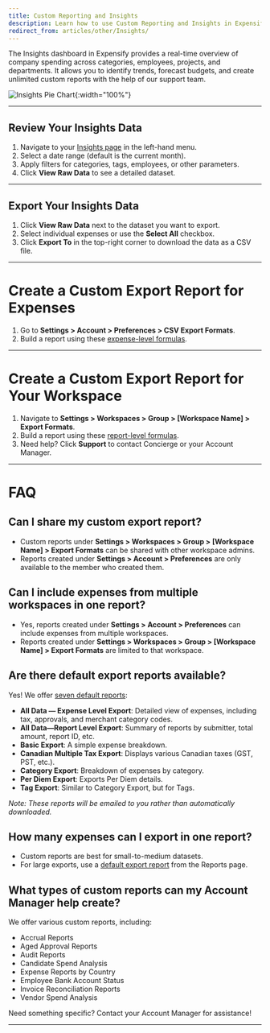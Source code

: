 ```yaml
---
title: Custom Reporting and Insights
description: Learn how to use Custom Reporting and Insights in Expensify to analyze spending, export data, and create custom reports.
redirect_from: articles/other/Insights/
---
```


The Insights dashboard in Expensify provides a real-time overview of company spending across categories, employees, projects, and departments. It allows you to identify trends, forecast budgets, and create unlimited custom reports with the help of our support team.

![Insights Pie Chart](https://help.expensify.com/assets/images/insights-chart.png){:width="100%"}

---

## Review Your Insights Data

1. Navigate to your [Insights page](https://www.expensify.com/expenses?param={"fromInsightsTab":true,"viewMode":"charts"}) in the left-hand menu.
2. Select a date range (default is the current month).
3. Apply filters for categories, tags, employees, or other parameters.
4. Click **View Raw Data** to see a detailed dataset.

---

## Export Your Insights Data  

1. Click **View Raw Data** next to the dataset you want to export.
2. Select individual expenses or use the **Select All** checkbox.
3. Click **Export To** in the top-right corner to download the data as a CSV file.

---

# Create a Custom Export Report for Expenses

1. Go to **Settings > Account > Preferences > CSV Export Formats**.
2. Build a report using these [expense-level formulas](https://help.expensify.com/articles/expensify-classic/spending-insights/Custom-Templates#expense-level).

---

# Create a Custom Export Report for Your Workspace

1. Navigate to **Settings > Workspaces > Group > [Workspace Name] > Export Formats**.
2. Build a report using these [report-level formulas](https://help.expensify.com/articles/expensify-classic/spending-insights/Custom-Templates#report-level).
3. Need help? Click **Support** to contact Concierge or your Account Manager.

---

# FAQ

## Can I share my custom export report?

- Custom reports under **Settings > Workspaces > Group > [Workspace Name] > Export Formats** can be shared with other workspace admins.
- Reports created under **Settings > Account > Preferences** are only available to the member who created them.

## Can I include expenses from multiple workspaces in one report?

- Yes, reports created under **Settings > Account > Preferences** can include expenses from multiple workspaces.
- Reports created under **Settings > Workspaces > Group > [Workspace Name] > Export Formats** are limited to that workspace.

## Are there default export reports available?

Yes! We offer [seven default reports](https://help.expensify.com/articles/expensify-classic/spending-insights/Default-Export-Templates):
- **All Data — Expense Level Export**: Detailed view of expenses, including tax, approvals, and merchant category codes.
- **All Data—Report Level Export**: Summary of reports by submitter, total amount, report ID, etc.
- **Basic Export**: A simple expense breakdown.
- **Canadian Multiple Tax Export**: Displays various Canadian taxes (GST, PST, etc.).
- **Category Export**: Breakdown of expenses by category.
- **Per Diem Export**: Exports Per Diem details.
- **Tag Export**: Similar to Category Export, but for Tags.

*Note: These reports will be emailed to you rather than automatically downloaded.*

## How many expenses can I export in one report?

- Custom reports are best for small-to-medium datasets.
- For large exports, use a [default export report](https://help.expensify.com/articles/expensify-classic/spending-insights/Default-Export-Templates) from the Reports page.

## What types of custom reports can my Account Manager help create?

We offer various custom reports, including:

- Accrual Reports
- Aged Approval Reports
- Audit Reports
- Candidate Spend Analysis
- Expense Reports by Country
- Employee Bank Account Status
- Invoice Reconciliation Reports
- Vendor Spend Analysis

Need something specific? Contact your Account Manager for assistance!

---
